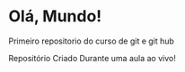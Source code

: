 # Olá, Mundo!
 Primeiro repositorio do curso de git e git hub

 Repositório Criado Durante uma aula ao vivo!
